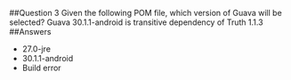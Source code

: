 ##Question 3
Given the following POM file, which version of Guava will be selected? Guava 30.1.1-android is transitive dependency of Truth 1.1.3
##Answers
* 27.0-jre
* 30.1.1-android
* Build error

